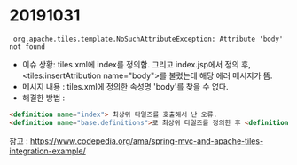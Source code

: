# 20191031

```
 org.apache.tiles.template.NoSuchAttributeException: Attribute 'body' not found
```

- 이슈 상황: tiles.xml에 index를 정의함. 그리고 index.jsp에서 
<definition name="index"><put-attribute name="body"></definition>정의 후,
<tiles:insertAtribution name="body">를 불렀는데 해당 에러 메시지가 뜸.
- 메시지 내용 : tiles.xml에 정의한 속성명 'body'를 찾을 수 없다.
- 해결한 방법 : 
``` html
<definition name="index"> 최상위 타일즈를 호출해서 난 오류.
<definition name="base.definitions">로 최상위 타일즈를 정의한 후 <definition name="index" extends="base.definitions">와 같이 최상위 타일즈를 상속받은 index 타일즈를 정의한다. 그리고 jsp에서 이전과 같이 호출한다.
```
참고 : https://www.codepedia.org/ama/spring-mvc-and-apache-tiles-integration-example/